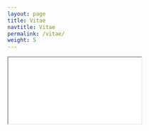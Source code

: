 ```yaml
---
layout: page
title: Vitae
navtitle: Vitae
permalink: /vitae/
weight: 5
---
```


<iframe class="pdf-viewer" src="{{ "/resources/ViewerJS/#../docs/ali-cv.pdf" | prepend: site.baseurl }}" allowfullscreen webkitallowfullscreen>
  <p>Oops! It appears you don't have a PDF plugin for this browser.
  No worries, you can <a href="{{ "/resources/docs/ali-cv.pdf" | prepend: site.baseurl }}">click here to
  download my CV.</a></p>
</iframe>

<!--<object data="{{ "/resources/docs/ali-cv.pdf" | prepend: site.baseurl }}" type="application/pdf" width="100%" height="1200px">
  <p>Oops! It appears you don't have a PDF plugin for this browser.
  No worries, you can <a href="{{ "/resources/docs/ali-cv.pdf" | prepend: site.baseurl }}">click here to
  download my CV.</a></p>
</object>-->